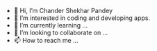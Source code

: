 - 👋 Hi, I’m Chander Shekhar Pandey
- 👀 I’m interested in coding and developing apps.
- 🌱 I’m currently learning ...
- 💞️ I’m looking to collaborate on ...
- 📫 How to reach me ...

<!---
bestcsp/bestcsp is a ✨ special ✨ repository because its `README.md` (this file) appears on your GitHub profile.
You can click the Preview link to take a look at your changes.
--->

